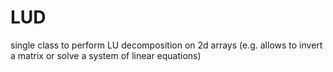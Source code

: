 LUD
===

single class to perform LU decomposition on 2d arrays (e.g. allows to invert a matrix or solve a system of linear equations)
